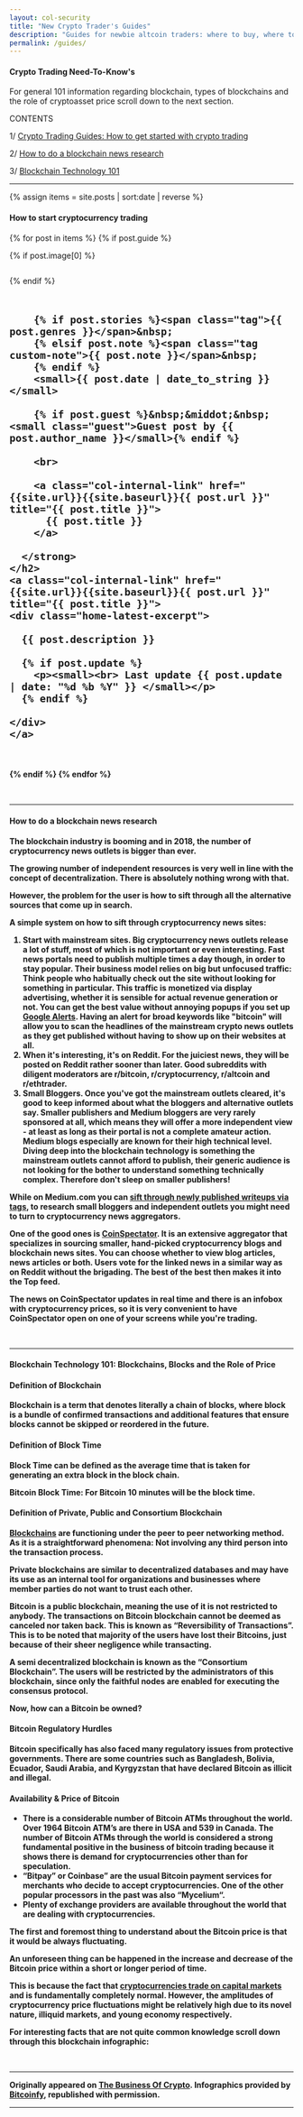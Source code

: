```yaml
---
layout: col-security
title: "New Crypto Trader's Guides"
description: "Guides for newbie altcoin traders: where to buy, where to trade, links to longer reads."
permalink: /guides/
---
```


<h4>Crypto Trading Need-To-Know's</h4>

<p>For general 101 information regarding blockchain, types of blockchains and the role of cryptoasset price scroll down to the next section.</p>

CONTENTS

1/ [Crypto Trading Guides: How to get started with crypto trading](#guides)

2/ [How to do a blockchain news research](#blockchain-news-research)

3/ [Blockchain Technology 101](#blockchain-tech-101)

<hr>

{% assign items = site.posts | sort:date | reverse %}

<h4 id="guides">How to start cryptocurrency trading</h4>

{% for post in items  %}
{% if post.guide %}
<div class="row sec-latest">

  {% if post.image[0] %}
  <div class="twelve columns security-bg">
    <a class="col-internal-link" href="{{site.url}}{{site.baseurl}}{{ post.url }}" title="{{ post.title }}">
      <figure class="thumb">
        <amp-img itemprop="image" src="{{ post.image[0] }}" alt="{{ post.title }}"
        layout="responsive"
        data-original-width="720px" data-original-height="360px"
        width="720px" height="360px">
        </amp-img>
      </figure>
    </a>
  </div>
  {% endif %}

  <div class="twelve columns security-olay">
    <h2>
      <strong>

        {% if post.stories %}<span class="tag">{{ post.genres }}</span>&nbsp;
        {% elsif post.note %}<span class="tag custom-note">{{ post.note }}</span>&nbsp;
        {% endif %}
        <small>{{ post.date | date_to_string }}</small>

        {% if post.guest %}&nbsp;&middot;&nbsp;<small class="guest">Guest post by {{ post.author_name }}</small>{% endif %}

        <br>

        <a class="col-internal-link" href="{{site.url}}{{site.baseurl}}{{ post.url }}" title="{{ post.title }}">
          {{ post.title }}
        </a>

      </strong>
    </h2>
    <a class="col-internal-link" href="{{site.url}}{{site.baseurl}}{{ post.url }}" title="{{ post.title }}">
    <div class="home-latest-excerpt">

      {{ post.description }}

      {% if post.update %}
        <p><small><br> Last update {{ post.update | date: "%d %b %Y" }} </small></p>
      {% endif %}

    </div>
    </a>
  </div>

</div><!-- gtm -->



{% endif %}
{% endfor %}

<br>

<hr>

<h4 id="blockchain-news-research">How to do a blockchain news research</h4>

The blockchain industry is booming and in 2018, the number of cryptocurrency news outlets is bigger than ever.

The growing number of independent resources is very well in line with the concept of decentralization. There is absolutely nothing wrong with that.

However, the problem for the user is how to sift through all the alternative sources that come up in search.

**A simple system on how to sift through cryptocurrency news sites:**

1. **Start with mainstream sites.** Big cryptocurrency news outlets release a lot of stuff, most of which is not important or even interesting. Fast news portals need to publish multiple times a day though, in order to stay popular. Their business model relies on big but unfocused traffic: Think people who habitually check out the site without looking for something in particular. This traffic is monetized via display advertising, whether it is sensible for actual revenue generation or not. You can get the best value without annoying popups if you set up [Google Alerts](https://www.google.com/alerts). Having an alert for broad keywords like "bitcoin" will allow you to scan the headlines of the mainstream crypto news outlets as they get published without having to show up on their websites at all.
2. **When it's interesting, it's on Reddit.** For the juiciest news, they will be posted on Reddit rather sooner than later. Good subreddits with diligent moderators are r/bitcoin, r/cryptocurrency, r/altcoin and r/ethtrader.
3. **Small Bloggers.** Once you've got the mainstream outlets cleared, it's good to keep informed about what the bloggers and alternative outlets say. Smaller publishers and Medium bloggers are very rarely sponsored at all, which means they will offer a more independent view - at least as long as their portal is not a complete amateur action. Medium blogs especially are known for their high technical level. Diving deep into the blockchain technology is something the mainstream outlets cannot afford to publish, their generic audience is not looking for the bother to understand something technically complex. Therefore don't sleep on smaller publishers!  

While on Medium.com you can [sift through newly published writeups via tags](https://medium.com/tag/bitcoin), to research small bloggers and independent outlets you might need to turn to cryptocurrency news aggregators.

One of the good ones is [CoinSpectator](https://coinspectator.com). It is an extensive aggregator that specializes in sourcing smaller, hand-picked cryptocurrency blogs and blockchain news sites. You can choose whether to view blog articles, news articles or both. Users vote for the linked news in a similar way as on Reddit without the brigading. The best of the best then makes it into the Top feed.

The news on CoinSpectator updates in real time and there is an infobox with cryptocurrency prices, so it is very convenient to have CoinSpectator open on one of your screens while you're trading.


<br>

<hr>

<h4 id="blockchain-tech-101">Blockchain Technology 101: Blockchains, Blocks and the Role of Price</h4>

#### Definition of Blockchain

Blockchain is a term that denotes literally a chain of blocks, where block is a bundle of confirmed transactions and additional features that ensure blocks cannot be skipped or reordered in the future.

#### Definition of Block Time

**Block Time** can be defined as the average time that is taken for generating an extra block in the block chain.

Bitcoin Block Time: For Bitcoin 10 minutes will be the block time.

#### Definition of Private, Public and Consortium Blockchain

[Blockchains](https://bitcoinfy.net/bitcoin-and-blockchain-technology/) are functioning under the peer to peer networking method. As it is a straightforward phenomena: Not involving any third person into the transaction process.

**Private blockchains** are similar to decentralized databases and may have its use as an internal tool for organizations and businesses where member parties do not want to trust each other.

Bitcoin is a **public blockchain**, meaning the use of it is not restricted to anybody. The transactions on Bitcoin blockchain cannot be deemed as canceled nor taken back. This is known as “Reversibility of Transactions”. This is to be noted that majority of the users have lost their Bitcoins, just because of their sheer negligence while transacting.

A **semi decentralized blockchain** is known as the **“Consortium Blockchain”**. The users will be restricted by the administrators of this blockchain, since only the faithful nodes are enabled for executing the consensus protocol.  

Now, how can a Bitcoin be owned?

#### Bitcoin Regulatory Hurdles

Bitcoin specifically has also faced many regulatory issues from protective governments. There are some countries such as Bangladesh, Bolivia, Ecuador, Saudi Arabia, and Kyrgyzstan that have declared Bitcoin as illicit and illegal.

#### Availability & Price of Bitcoin

* There is a considerable number of Bitcoin ATMs throughout the world. Over 1964  Bitcoin ATM’s are there in USA and 539 in Canada. The number of Bitcoin ATMs through the world is considered a strong fundamental positive in the business of bitcoin trading because it shows there is demand for cryptocurrencies other than for speculation.
* “Bitpay” or Coinbase” are the usual Bitcoin payment services for merchants who decide to accept cryptocurrencies. One of the other popular processors in the past was also “Mycelium“.
* Plenty of exchange providers are available throughout the world that are dealing with cryptocurrencies.

The first and foremost thing to understand about the Bitcoin price is that it would be always fluctuating.

An unforeseen thing can be happened in the increase and decrease of the Bitcoin price within a short or longer period of time.

This is because the fact that [cryptocurrencies trade on capital markets](https://www.altcointrading.net/) and is fundamentally completely normal. However, the amplitudes of cryptocurrency price fluctuations might be relatively high due to its novel nature, illiquid markets, and young economy respectively.

**For interesting facts that are not quite common knowledge scroll down through this blockchain infographic:**

<figure>
<amp-img itemprop="image" src="/uploads/infographics/blockchain-technology-101-infographics.jpg" alt="blockchain technology 101 infographic" title="blockchain technology 101 infographic" layout="responsive" width="700px" height="15426px"></amp-img></figure>

<br>

<hr>
<p>Originally appeared on <a href="https://www.thebusinessofcrypto.com/articles/blockchain-tech-101/">The Business Of Crypto</a>. Infographics provided by <a href="https://bitcoinfy.net/bitcoin-and-blockchain-technology/">Bitcoinfy</a>, republished with permission.</p>
<hr>
